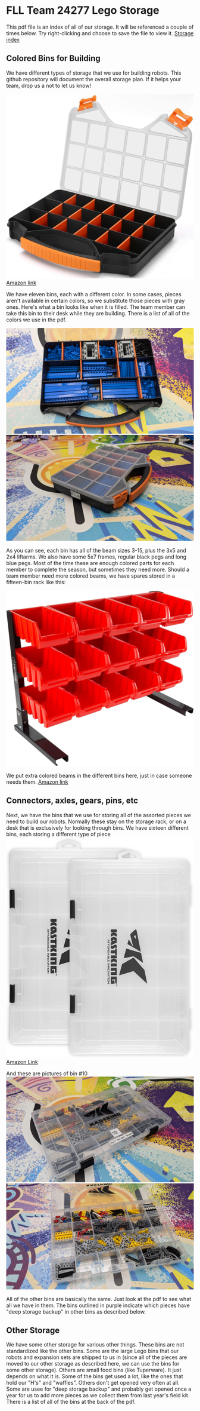 # FLL Team 24277 Lego Storage

This pdf file is an index of all of our storage. It will be referenced a couple of times below. Try right-clicking and choose to save the file to view it.
[Storage index](https://github.com/FLL-Team-24277/FLL-Lego-Storage/blob/main/Lego%20Parts%20Bins.pdf)

## Colored Bins for Building

We have different types of storage that we use for building robots. This github repository will document the overall storage plan. If it helps your team, drop us a not to let us know!

![These are the bins each of our team members use to build their robots](https://github.com/FLL-Team-24277/FLL-Lego-Storage/blob/main/Massca%20Hardware%20Organizer.jpg)
[Amazon link](https://www.amazon.com/gp/product/B07GN29LXD)

We have eleven bins, each with a different color. In some cases, pieces aren't available in certain colors, so we substitute those pieces with gray ones. Here's what a bin looks like when it is filled. The team member can take this bin to their desk while they are building. There is a list of all of the colors we use in the pdf.

![Open](https://github.com/FLL-Team-24277/FLL-Lego-Storage/blob/main/Builder%20Color%20Bin%201.jpg)
![Closed](https://github.com/FLL-Team-24277/FLL-Lego-Storage/blob/main/Builder%20Color%20Bin%202.jpg)

As you can see, each bin has all of the beam sizes 3-15, plus the 3x5 and 2x4 liftarms. We also have some 5x7 frames, regular black pegs and long blue pegs. Most of the time these are enough colored parts for each member to complete the season, but sometimes they need more. Should a team member need more colored beams, we have spares stored in a fifteen-bin rack like this:

![15 Bin Rack](https://github.com/FLL-Team-24277/FLL-Lego-Storage/blob/main/15%20Bin%20Storage%20Rack%20Organizer.jpg)

We put extra colored beams in the different bins here, just in case someone needs them.
[Amazon link](https://www.amazon.com/dp/B09FFTTTJD)

## Connectors, axles, gears, pins, etc

Next, we have the bins that we use for storing all of the assorted pieces we need to build our robots. Normally these stay on the storage rack, or on a desk that is exclusively for looking through bins. We have sixteen different bins, each storing a different type of piece
![KastKing Storage Bin](https://github.com/FLL-Team-24277/FLL-Lego-Storage/blob/main/Kastking%20Tackle%20Box.jpg)
[Amazon Link](https://www.amazon.com/gp/product/B07JHBQC1G)

And these are pictures of bin #10
![Connector Bin 1](https://github.com/FLL-Team-24277/FLL-Lego-Storage/blob/main/Connector%20Bin%201.jpg)
![Connector Bin 2](https://github.com/FLL-Team-24277/FLL-Lego-Storage/blob/main/Connector%20Bin%202.jpg)

All of the other bins are basically the same. Just look at the pdf to see what all we have in them. The bins outlined in purple indicate which pieces have "deep storage backup" in other bins as described below.

## Other Storage

We have some other storage for various other things. These bins are not standardized like the other bins. Some are the large Lego bins that our robots and expansion sets are shipped to us in (since all of the pieces are moved to our other storage as described here, we can use the bins for some other storage). Others are small food bins (like Tuperware). It just depends on what it is. Some of the bins get used a lot, like the ones that hold our "H's" and "waffles". Others don't get opened very often at all. Some are usee for "deep storage backup" and probably get opened once a year for us to add more pieces as we collect them from last year's field kit. There is a list of all of the bins at the back of the pdf.
